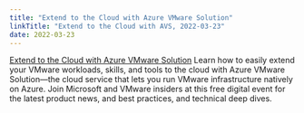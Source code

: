 ```yaml
---
title: "Extend to the Cloud with Azure VMware Solution"
linkTitle: "Extend to the Cloud with AVS, 2022-03-23"
date: 2022-03-23
---
```

[Extend to the Cloud with Azure VMware Solution](https://info.microsoft.com/www-extend-to-the-cloud-with-azure-vmware-solution-on-demand-registration.html?lcid=en-us)
Learn how to easily extend your VMware workloads, skills, and tools to the cloud
with Azure VMware Solution—the cloud service that lets you run VMware
infrastructure natively on Azure. Join Microsoft and VMware insiders at this
free digital event for the latest product news, and best practices, and
technical deep dives.
